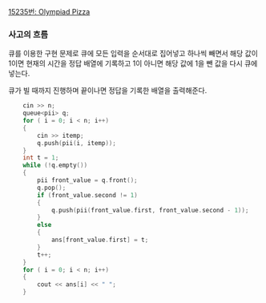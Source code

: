 [15235번: Olympiad Pizza](https://www.acmicpc.net/problem/15235)

### 사고의 흐름

큐를 이용한 구현 문제로 큐에 모든 입력을 순서대로 집어넣고 하나씩 빼면서 해당 값이 1이면 현재의 시간을 정답 배열에 기록하고 1이 아니면 해당 값에 1을 뺀 값을 다시 큐에 넣는다.

큐가 빌 때까지 진행하며 끝이나면 정답을 기록한 배열을 출력해준다.

```cpp
	cin >> n;
	queue<pii> q;
	for ( i = 0; i < n; i++)
	{
		cin >> itemp;
		q.push(pii(i, itemp));
	}
	int t = 1;
	while (!q.empty())
	{
		pii front_value = q.front();
		q.pop();
		if (front_value.second != 1)
		{
			q.push(pii(front_value.first, front_value.second - 1));
		}
		else
		{
			ans[front_value.first] = t;
		}
		t++;
	}
	for ( i = 0; i < n; i++)
	{
		cout << ans[i] << " ";
	}
```
